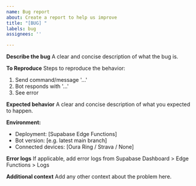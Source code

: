 ```yaml
---
name: Bug report
about: Create a report to help us improve
title: "[BUG] "
labels: bug
assignees: ''

---
```


**Describe the bug**
A clear and concise description of what the bug is.

**To Reproduce**
Steps to reproduce the behavior:
1. Send command/message '...'
2. Bot responds with '...'
3. See error

**Expected behavior**
A clear and concise description of what you expected to happen.

**Environment:**
- Deployment: [Supabase Edge Functions]
- Bot version: [e.g. latest main branch]
- Connected devices: [Oura Ring / Strava / None]

**Error logs**
If applicable, add error logs from Supabase Dashboard > Edge Functions > Logs

**Additional context**
Add any other context about the problem here.
